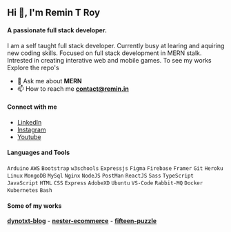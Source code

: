## Hi 👋, I'm Remin T Roy

#### A passionate full stack developer.    
I am a self taught full stack developer. Currently busy at learing and aquiring new coding skills. Focused on full stack development in MERN stalk. Intrested in creating interative web and mobile games. To see my works Explore the repo's

- 💬 Ask me about **MERN**
- 📫 How to reach me **contact@remin.in**

#### Connect with me
- [LinkedIn](https://linkedin.com/in/remin-t-roy)
- [Instagram](https://instagram.com/remin_t_roy)
- [Youtube](https://www.youtube.com/c/reminz)

#### Languages and Tools 

`Arduino` `AWS` `Bootstrap` `w3schools` `Expressjs` `Figma` `Firebase` `Framer` `Git` `Heroku` `Linux` `MongoDB` `MySql` `Nginx` `NodeJS` `PostMan` `ReactJS` `Sass` `TypeScript` `JavaScript` `HTML` `CSS` `Express` `AdobeXD` `Ubuntu` `VS-Code` `Rabbit-MQ` `Docker` `Kubernetes` `Bash` 

#### Some of my works

[**dynotxt-blog**](https://dynotxt.com) -
[**nester-ecommerce**](https://shop.dynotxt.com) -
[**fifteen-puzzle**](https://game.remin.tk) 
